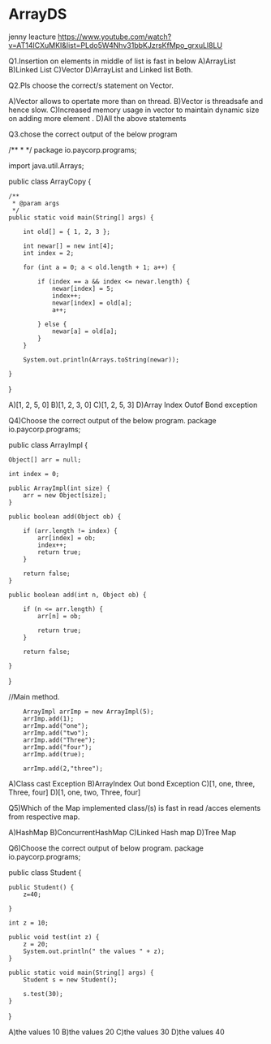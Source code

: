 # ArrayDS
jenny leacture
https://www.youtube.com/watch?v=AT14lCXuMKI&list=PLdo5W4Nhv31bbKJzrsKfMpo_grxuLl8LU


Q1.Insertion on elements in middle of list is fast in below
 A)ArrayList
 B)Linked List
 C)Vector
 D)ArrayList and Linked list Both.
 
Q2.Pls choose the correct/s statement on Vector.

A)Vector allows  to opertate  more than on thread.
B)Vector is threadsafe and hence slow.
C)Increased memory usage in vector to maintain dynamic size on adding more element .
D)All the above statements

Q3.chose the correct  output of the below program 
 
 /**
 * 
 */
package io.paycorp.programs;

import java.util.Arrays;

public class ArrayCopy {

	/**
	 * @param args
	 */
	public static void main(String[] args) {

		int old[] = { 1, 2, 3 };

		int newar[] = new int[4];
		int index = 2;

		for (int a = 0; a < old.length + 1; a++) {

			if (index == a && index <= newar.length) {
				newar[index] = 5;
				index++;
				newar[index] = old[a];
				a++;

			} else {
				newar[a] = old[a];
			}
		}

		System.out.println(Arrays.toString(newar));

	}

}


A)[1, 2, 5, 0]
B)[1, 2, 3, 0]
C)[1, 2, 5, 3]
D)Array Index Outof Bond exception


Q4)Choose the correct output of the below program.
package io.paycorp.programs;

public class ArrayImpl {

	Object[] arr = null;

	int index = 0;

	public ArrayImpl(int size) {
		arr = new Object[size];
	}

	public boolean add(Object ob) {

		if (arr.length != index) {
			arr[index] = ob;
			index++;
			return true;
		}

		return false;
	}

	public boolean add(int n, Object ob) {

		if (n <= arr.length) {
			arr[n] = ob;

			return true;
		}

		return false;

	}

}

//Main method.

		ArrayImpl arrImp = new ArrayImpl(5);
		arrImp.add(1);
		arrImp.add("one");
		arrImp.add("two");
		arrImp.add("Three");
		arrImp.add("four");
		arrImp.add(true);

		arrImp.add(2,"three");


A)Class cast Exception
B)ArrayIndex Out bond Exception
C)[1, one, three, Three, four]
D)[1, one, two, Three, four]

Q5)Which of the Map implemented class/(s) is fast in read /acces elements from  respective map.

A)HashMap
B)ConcurrentHashMap
C)Linked Hash map
D)Tree Map

Q6)Choose the correct output of below program.
package io.paycorp.programs;


public class Student {

	public Student() {
		z=40;

	}

	int z = 10;

	public void test(int z) {
		z = 20;
		System.out.println(" the values " + z);
	}

	public static void main(String[] args) {
		Student s = new Student();

		s.test(30);
	}

}


A)the values 10
B)the values 20
C)the values 30
D)the values 40
